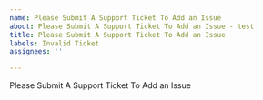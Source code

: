 ```yaml
---
name: Please Submit A Support Ticket To Add an Issue
about: Please Submit A Support Ticket To Add an Issue - test
title: Please Submit A Support Ticket To Add an Issue
labels: Invalid Ticket
assignees: ''

---
```


Please Submit A Support Ticket To Add an Issue
